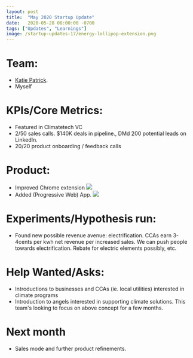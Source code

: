 ```yaml
---
layout: post
title:  "May 2020 Startup Update"
date:   2020-05-28 08:00:00 -0700
tags: ["Updates", "Learnings"]
image: /startup-updates-17/energy-lollipop-extension.png
---
```


# Team: 
* [Katie Patrick](https://twitter.com/katiepatrick).
* Myself

# KPIs/Core Metrics:
* Featured in Climatetech VC
* 2/50 sales calls. $140K deals in pipeline., DMd 200 potential leads on LinkedIn.
* 20/20 product onboarding / feedback calls

# Product:
* Improved Chrome extension
![](/startup-updates-17/energy-lollipop-personal.gif)
* Added (Progressive Web) App.
![](/startup-updates-17/energy-lollipop-personal-phone.gif)


# Experiments/Hypothesis run:
* Found new possible revenue avenue: electrification. CCAs earn 3-4cents per kwh net revenue per increased sales. We can push people towards electrification. Rebate for electric elements possibly, etc.


# Help Wanted/Asks:
* Introductions to businesses and CCAs (ie. local utilities) interested in climate programs
* Introduction to angels interested in supporting climate solutions. This team's looking to focus on above concept for a few months.

# Next month
* Sales mode and further product refinements.